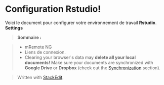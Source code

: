 ﻿Configuration Rstudio!
===================


Voici le document pour configurer votre environnement de travail **Rstudio**.  
<i class="icon-cog"></i> **Settings** 

> **Sommaire :**

> - mRemote NG
> - Liens de connexion.
> - Clearing your browser's data may **delete all your local documents!** Make sure your documents are synchronized with **Google Drive** or **Dropbox** (check out the [<i class="icon-refresh"></i> Synchronization](#synchronization) section).

> Written with [StackEdit](https://stackedit.io/).
